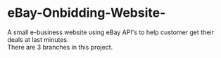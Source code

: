 eBay-Onbidding-Website-
=======================

A small e-business website using eBay API's to help customer get their deals at last minutes.               
There are 3 branches in this project.
